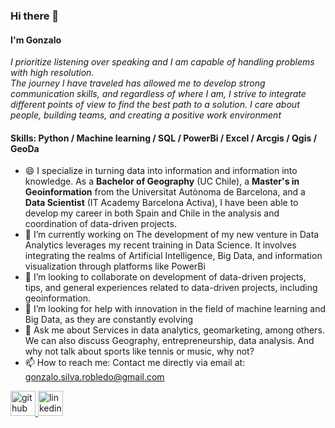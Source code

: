 ### Hi there 👋
#### I'm Gonzalo<br>

*I prioritize listening over speaking and I am capable of handling problems with high resolution.<br> The journey I have traveled has allowed me to develop strong communication skills, and regardless of where I am, I strive to integrate different points of view to find the best path to a solution. I care about people, building teams, and creating a positive work environment*

#### Skills: Python / Machine learning / SQL / PowerBi / Excel / Arcgis / Qgis / GeoDa

- 😄  I specialize in turning data into information and information into knowledge. As a **Bachelor of Geography** (UC Chile), a **Master's in Geoinformation** from the Universitat Autònoma de Barcelona, and a **Data Scientist** (IT Academy Barcelona Activa), I have been able to develop my career in both Spain and Chile in the analysis and coordination of data-driven projects.
- 🔭 I’m currently working on The development of my new venture in Data Analytics leverages my recent training in Data Science. It involves integrating the realms of Artificial Intelligence, Big Data, and information visualization through platforms like PowerBi 
- 👯 I’m looking to collaborate on development of data-driven projects, tips, and general experiences related to data-driven projects, including geoinformation. 
- 🤔 I’m looking for help with innovation in the field of machine learning and Big Data, as they are constantly evolving 
- 💬 Ask me about Services in data analytics, geomarketing, among others. We can also discuss Geography, entrepreneurship, data analysis. And why not talk about sports like tennis or music, why not?
- 📫 How to reach me: Contact me directly via email at:<br>gonzalo.silva.robledo@gmail.com

<a href="https://github.com/Gonzasilva2022">
  <img src="https://cdn.jsdelivr.net/npm/simple-icons@3.0.1/icons/github.svg" alt="github" height="40">
</a>

<a href="https://www.linkedin.com/in/gonzasilva/">
  <img src="https://cdn.jsdelivr.net/npm/simple-icons@3.0.1/icons/linkedin.svg" alt="linkedin" height="40">
</a>
  




